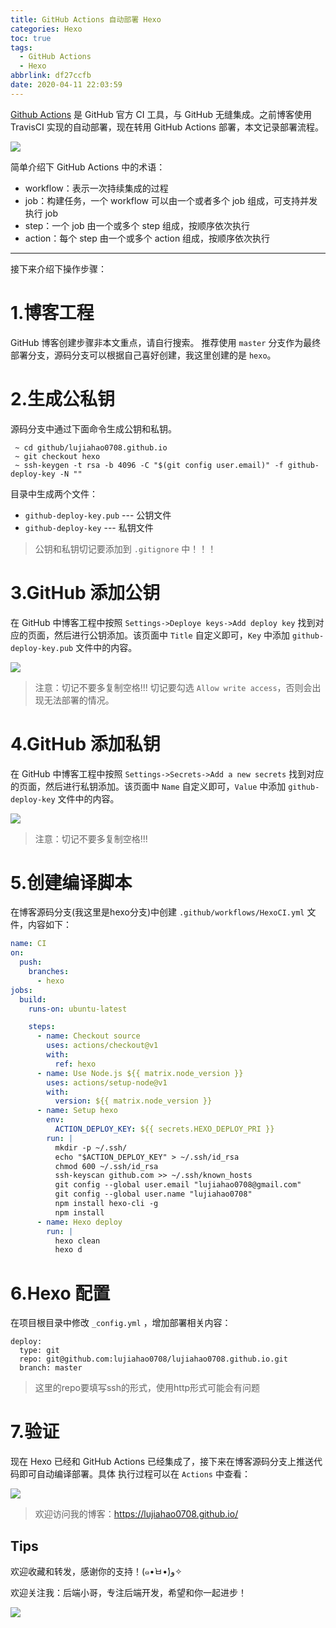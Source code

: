 ```yaml
---
title: GitHub Actions 自动部署 Hexo
categories: Hexo
toc: true
tags:
  - GitHub Actions
  - Hexo
abbrlink: df27ccfb
date: 2020-04-11 22:03:59
---
```


[Github Actions](https://github.com/features/actions) 是 GitHub 官方 CI 工具，与 GitHub 无缝集成。之前博客使用 TravisCI 实现的自动部署，现在转用 GitHub Actions 部署，本文记录部署流程。

<!-- more -->

![](https://raw.githubusercontent.com/lujiahao0708/PicRepo/master/blogPic/Hexo/GithHub%20Actions.png)

简单介绍下 GitHub Actions 中的术语：

- workflow：表示一次持续集成的过程
- job：构建任务，一个 workflow 可以由一个或者多个 job 组成，可支持并发执行 job
- step：一个 job 由一个或多个 step 组成，按顺序依次执行
- action：每个 step 由一个或多个 action 组成，按顺序依次执行

---
接下来介绍下操作步骤：

# 1.博客工程
GitHub 博客创建步骤非本文重点，请自行搜索。
推荐使用 `master` 分支作为最终部署分支，源码分支可以根据自己喜好创建，我这里创建的是 `hexo`。

# 2.生成公私钥
源码分支中通过下面命令生成公钥和私钥。
```
 ~ cd github/lujiahao0708.github.io 
 ~ git checkout hexo
 ~ ssh-keygen -t rsa -b 4096 -C "$(git config user.email)" -f github-deploy-key -N ""
```
目录中生成两个文件：
- `github-deploy-key.pub` --- 公钥文件
- `github-deploy-key` --- 私钥文件

> 公钥和私钥切记要添加到 `.gitignore` 中！！！

# 3.GitHub 添加公钥
在 GitHub 中博客工程中按照 `Settings->Deploye keys->Add deploy key` 找到对应的页面，然后进行公钥添加。该页面中 `Title` 自定义即可，`Key` 中添加 `github-deploy-key.pub` 文件中的内容。

![](https://raw.githubusercontent.com/lujiahao0708/PicRepo/master/blogPic/Hexo/GitHub%20Actions%20%E6%B7%BB%E5%8A%A0%E5%85%AC%E9%92%A5.png)

> 注意：切记不要多复制空格!!!
> 切记要勾选 `Allow write access`，否则会出现无法部署的情况。

# 4.GitHub 添加私钥
在 GitHub 中博客工程中按照 `Settings->Secrets->Add a new secrets` 找到对应的页面，然后进行私钥添加。该页面中 `Name` 自定义即可，`Value` 中添加 `github-deploy-key` 文件中的内容。

![](https://raw.githubusercontent.com/lujiahao0708/PicRepo/master/blogPic/Hexo/GitHub%20Actions%20%E6%B7%BB%E5%8A%A0%E7%A7%81%E9%92%A5.png)

> 注意：切记不要多复制空格!!!

# 5.创建编译脚本
在博客源码分支(我这里是hexo分支)中创建 `.github/workflows/HexoCI.yml` 文件，内容如下：
```yml
name: CI
on:
  push:
    branches:
      - hexo
jobs:
  build:
    runs-on: ubuntu-latest

    steps:
      - name: Checkout source
        uses: actions/checkout@v1
        with:
          ref: hexo
      - name: Use Node.js ${{ matrix.node_version }}
        uses: actions/setup-node@v1
        with:
          version: ${{ matrix.node_version }}
      - name: Setup hexo
        env:
          ACTION_DEPLOY_KEY: ${{ secrets.HEXO_DEPLOY_PRI }}
        run: |
          mkdir -p ~/.ssh/
          echo "$ACTION_DEPLOY_KEY" > ~/.ssh/id_rsa
          chmod 600 ~/.ssh/id_rsa
          ssh-keyscan github.com >> ~/.ssh/known_hosts
          git config --global user.email "lujiahao0708@gmail.com"
          git config --global user.name "lujiahao0708"
          npm install hexo-cli -g
          npm install
      - name: Hexo deploy
        run: |
          hexo clean
          hexo d
```

# 6.Hexo 配置
在项目根目录中修改 `_config.yml` ，增加部署相关内容：
```
deploy:
  type: git
  repo: git@github.com:lujiahao0708/lujiahao0708.github.io.git
  branch: master
```
> 这里的repo要填写ssh的形式，使用http形式可能会有问题

# 7.验证
现在 Hexo 已经和 GitHub Actions 已经集成了，接下来在博客源码分支上推送代码即可自动编译部署。具体
执行过程可以在 `Actions` 中查看：

![](https://raw.githubusercontent.com/lujiahao0708/PicRepo/master/blogPic/Hexo/GitHub%20Actions%20%E9%83%A8%E7%BD%B2%E7%BB%93%E6%9E%9C.png)


> 欢迎访问我的博客：https://lujiahao0708.github.io/

## Tips
欢迎收藏和转发，感谢你的支持！(๑•̀ㅂ•́)و✧ 

欢迎关注我：后端小哥，专注后端开发，希望和你一起进步！

![](https://raw.githubusercontent.com/lujiahao0708/PicRepo/master/%E5%85%AC%E4%BC%97%E5%8F%B7%E4%BA%8C%E7%BB%B4%E7%A0%81.jpg)
